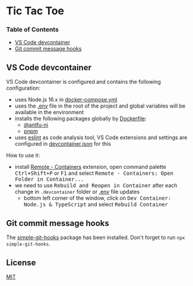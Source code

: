 # Tic Tac Toe

### Table of Contents

  - [VS Code devcontainer]
  - [Git commit message hooks]

## VS Code devcontainer

VS Code devcontainer is configured and contains the following configuration:

  - uses Node.js 16.x in [docker-compose.yml]
  - uses the [.env] file in the root of the project and global variables will be available in the environment
  - installs the following packages globally by [Dockerfile]:
      - [@antfu-ni]
      - [pnpm]
  - uses [eslint] as code analysis tool, VS Code extensions and settings are configured in [devcontainer.json] for this

How to use it:

  - install [Remote - Containers] extension, open command palette <kbd>Ctrl+Shift+P</kbd> or <kbd>F1</kbd> and select <kbd>Remote - Containers: Open Folder in Container...</kbd>
  - we need to use <kbd>Rebuild and Reopen in Container</kbd> after each change in `.devcontainer` folder or [.env] file updates
    - bottom left corner of the window, click on <kbd>Dev Container: Node.js & TypeScript</kbd> and select <kbd>Rebuild Container</kbd>

## Git commit message hooks

The [simple-git-hooks] package has been installed. Don't forget to run `npx simple-git-hooks`.

## License

[MIT]

[.env]: ./.env
[@antfu-ni]: https://github.com/antfu/ni
[devcontainer.json]: ./.devcontainer/devcontainer.json
[docker-compose.yml]: ./.devcontainer/docker-compose.yml
[Dockerfile]: ./.devcontainer/Dockerfile
[eslint]: https://eslint.org/
[Git commit message hooks]: #git-commit-message-hooks
[MIT]: ./LICENSE
[pnpm]: https://pnpm.io/
[Remote - Containers]: https://marketplace.visualstudio.com/items?itemName=ms-vscode-remote.remote-containers
[simple-git-hooks]: https://github.com/toplenboren/simple-git-hooks
[VS Code devcontainer]: #vs-code-devcontainer
